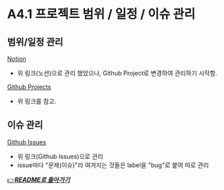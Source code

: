 # A4.1 프로젝트 범위 / 일정 / 이슈 관리

## 범위/일정 관리

[Notion](https://nebulous-vanilla-d19.notion.site/OSSProj_2024-1-8cf5c5fd603e4f6bbe1e5b8c52f0d524?pvs=4 "ComfyRide's Notion")

- 위 링크(노션)으로 관리 했었으나, Github Project로 변경하여 관리하기 시작함.

[Github Projects](https://github.com/orgs/CSID-DGU/projects/25 "Project_FTTI")

- 위 링크를 참고.

## 이슈 관리

[Github Issues](https://github.com/CSID-DGU/2024-1-OSSProj-ComfyRide-01/issues "Issues_FTTI")

- 위 링크(Github Issues)으로 관리
- issue마다 "문제(이슈)"라 여겨지는 것들은 label을 "bug"로 붙여 따로 관리

[👉***README로 돌아가기***](https://github.com/CSID-DGU/2024-1-OSSProj-ComfyRide-01)